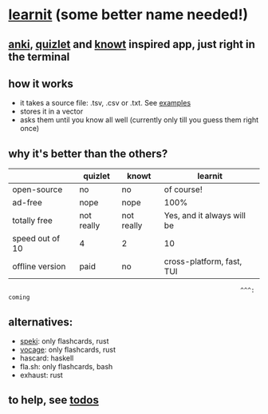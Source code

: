 # [learnit](https://github.com/JeromeSchmied/learnit) (some better name needed!)

## [anki](https://ankiweb.net), [quizlet](https://quizlet.com) and [knowt](https://knowt.com) inspired app, just right in the terminal

## how it works
- it takes a source file: .tsv, .csv or .txt. See [examples](https://github.com/JeromeSchmied/learnit/examples)
- stores it in a vector
- asks them until you know all well (currently only till you guess them right once)

## why it's better than the others?

|                 | quizlet     | knowt      | learnit                    |
|---------------- | ----------- | ---------- | -------------------------- |
| open-source     | no          | no         | of course!                 |
| ad-free         | nope        | nope       | 100%                       |
| totally free    | not really  | not really | Yes, and it always will be |
| speed out of 10 | 4           | 2          | 10                         |
| offline version | paid        | no         | cross-platform, fast, TUI  |
                                                                     ^^^: coming

## alternatives: 
- [speki](https://crates.io/crates/speki): only flashcards, rust
- [vocage](https://crates.io/crates/vocage): only flashcards, rust
- hascard: haskell
- fla.sh: only flashcards, bash
- exhaust: rust

## to help, see [todos](TODO.md)
